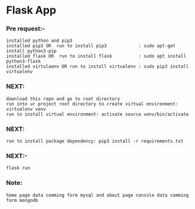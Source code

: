 # Flask App

### Pre request:-
    installed python and pip3
    installed pip3 OR  run to install pip3            : sudo apt-get install python3-pip
    installed flask OR  run to install flask          : sudo apt install python3-flask
    installed virtulaenv OR run to install virtualenv : sudo pip3 install virtualenv
### NEXT:
	download this repo and go to root directory
	run into ur project root directory to create virtual environment: virtualenv venv
	run to install virtual environment: activate source venv/bin/activate
### NEXT:
	run to install package dependency: pip3 install -r requirements.txt
### NEXT:-
    flask run

### Note:
    home page data comming form mysql and about page console data comming form mongodb